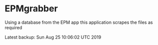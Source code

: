 # EPMgrabber
Using a database from the EPM app this application scrapes the files as required


Latest backup: Sun Aug 25 10:06:02 UTC 2019
